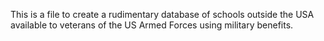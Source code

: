 This is a file to create a rudimentary database of schools outside the USA available to veterans of the US Armed Forces using military benefits.
